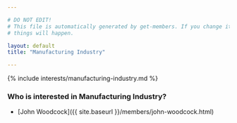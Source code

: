 ```yaml
---

# DO NOT EDIT!
# This file is automatically generated by get-members. If you change it, bad
# things will happen.

layout: default
title: "Manufacturing Industry"

---
```


{% include interests/manufacturing-industry.md %}

### Who is interested in Manufacturing Industry?


* [John Woodcock]({{ site.baseurl }}/members/john-woodcock.html)
